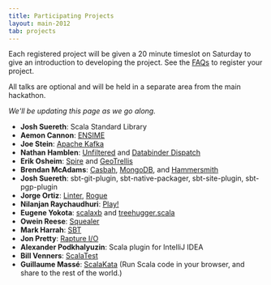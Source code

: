 ```yaml
---
title: Participating Projects
layout: main-2012
tab: projects
---
```


Each registered project will be given a 20 minute timeslot on Saturday to give an introduction to developing the project. See the [FAQs](faq.html) to register your project.

All talks are optional and will be held in a separate area from the main
hackathon.

*We'll be updating this page as we go along.*

* **Josh Suereth**: Scala Standard Library
* **Aemon Cannon**: [ENSIME](https://github.com/aemoncannon/ensime)
* **Joe Stein**: [Apache Kafka](http://incubator.apache.org/kafka/)
* **Nathan Hamblen**: [Unfiltered](https://github.com/n8han/Unfiltered) and [Databinder Dispatch](https://github.com/n8han/Databinder-Dispatch)
* **Erik Osheim**: [Spire](https://github.com/non/spire) and [GeoTrellis](https://github.com/azavea/geotrellis)
* **Brendan McAdams**: [Casbah](http://api.mongodb.org/scala/casbah/2.1.1/index.html), [MongoDB](http://www.mongodb.org/), and [Hammersmith](https://github.com/bwmcadams/hammersmith)
* **Josh Suereth**: sbt-git-plugin, sbt-native-packager, sbt-site-plugin, sbt-pgp-plugin
* **Jorge Ortiz**: [Linter](https://github.com/jorgeortiz85/linter), [Rogue](https://github.com/foursquare/rogue)
* **Nilanjan Raychaudhuri**: [Play!](http://www.playframework.org/)
* **Eugene Yokota**: [scalaxb](http://scalxb.org/) and [treehugger.scala](http://eed3si9n.com/treehugger/)
* **Owein Reese**: [Squealer](http://wheaties.github.com/Squealer/)
* **Mark Harrah**: [SBT](https://github.com/harrah/xsbt)
* **Jon Pretty**: [Rapture I/O](https://github.com/propensive/rapture-io)
* **Alexander Podkhalyuzin**: Scala plugin for IntelliJ IDEA
* **Bill Venners**: [ScalaTest](http://www.scalatest.org/)
* **Guillaume Massé**: [ScalaKata](https://github.com/MasseGuillaume/ScalaKata) 
  (Run Scala code in your browser, and share to the rest of the world.)
